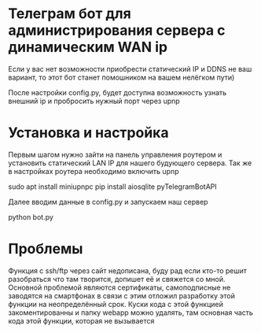 # Телеграм бот для администрирования сервера с динамическим WAN ip

Если у вас нет возможности приобрести статический IP и DDNS не ваш вариант, то этот бот станет помошником на вашем нелёгком пути)

После настройки config.py, будет доступна возможность узнать внешний ip и пробросить нужный порт через upnp

# Установка и настройка

Первым шагом нужно зайти на панель управления роутером и установить статический LAN IP для нашего будующего сервера. 
Так же в настройках роутера необходимо включить upnp

sudo apt install miniupnpc
pip install aiosqlite  pyTelegramBotAPI

Далее вводим данные в config.py и запускаем наш сервер 

python bot.py

# Проблемы

Функция с ssh/ftp через сайт недописана, буду рад если кто-то решит разобраться что там творится, допишет её и свяжется со мной. Основной проблемой являются сертификаты, самоподписные не заводятся на смартфонах в связи с этим отложил разработку этой функции на неопределённый срок. Куски кода с этой функцией закоментированны и папку webapp можно удалять, там основная часть кода этой функции, которая не вызывается
